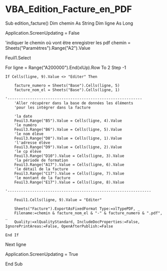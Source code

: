 # VBA_Edition_Facture_en_PDF
Sub edition_facture()
Dim chemin As String
Dim ligne As Long

Application.ScreenUpdating = False

'indiquer le chemin où vont être enregistrer les pdf
chemin = Sheets("Paramètres").Range("A2").Value

Feuil1.Select

For ligne = Range("A200000").End(xlUp).Row To 2 Step -1

    If Cells(ligne, 9).Value <> "Editer" Then
    
        facture_numero = Sheets("Base").Cells(ligne, 5)
        facture_nom_el = Sheets("Base").Cells(ligne, 1)
      
    '------------------------------------------------------------
        'Aller récupérer dans la base de données les éléments
        'pour les intégrer dans la facture
        
        'la date
        Feuil3.Range("B5").Value = Cells(ligne, 4).Value
        'le numéro
        Feuil3.Range("B6").Value = Cells(ligne, 5).Value
        'le nom élève
        Feuil3.Range("D8").Value = Cells(ligne, 1).Value
        'l'adresse élève
        Feuil3.Range("D9").Value = Cells(ligne, 2).Value
        'le cp élève
        Feuil3.Range("D10").Value = Cells(ligne, 3).Value
        'la période de formation
        Feuil3.Range("A17").Value = Cells(ligne, 6).Value
        'le détail de la facture
        Feuil3.Range("C17").Value = Cells(ligne, 7).Value
        'le montant de la facture
        Feuil3.Range("E17").Value = Cells(ligne, 8).Value
        
    '----------------------------------------------------------------
        
        Feuil1.Cells(ligne, 9).Value = "Editer"

        Sheets("Facture").ExportAsFixedFormat Type:=xlTypePDF, _
        Filename:=chemin & facture_nom_el & "-" & facture_numero & ".pdf", _
        Quality:=xlQualityStandard, IncludeDocProperties:=False, IgnorePrintAreas:=False, OpenAfterPublish:=False

    End If
Next ligne

Application.ScreenUpdating = True

End Sub
